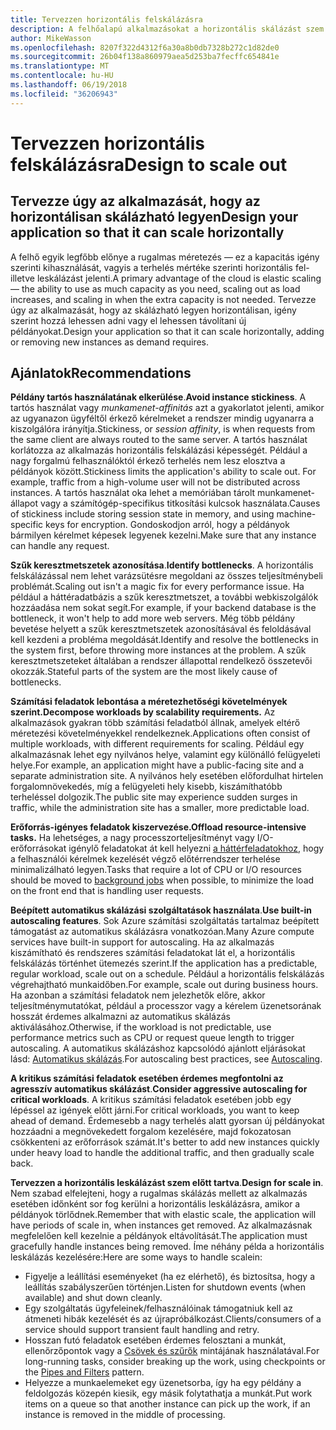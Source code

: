 ```yaml
---
title: Tervezzen horizontális felskálázásra
description: A felhőalapú alkalmazásokat a horizontális skálázást szem előtt tartva kell megtervezni.
author: MikeWasson
ms.openlocfilehash: 8207f322d4312f6a30a8b0db7328b272c1d82de0
ms.sourcegitcommit: 26b04f138a860979aea5d253ba7fecffc654841e
ms.translationtype: MT
ms.contentlocale: hu-HU
ms.lasthandoff: 06/19/2018
ms.locfileid: "36206943"
---
```

# <a name="design-to-scale-out"></a><span data-ttu-id="8f908-103">Tervezzen horizontális felskálázásra</span><span class="sxs-lookup"><span data-stu-id="8f908-103">Design to scale out</span></span>

## <a name="design-your-application-so-that-it-can-scale-horizontally"></a><span data-ttu-id="8f908-104">Tervezze úgy az alkalmazását, hogy az horizontálisan skálázható legyen</span><span class="sxs-lookup"><span data-stu-id="8f908-104">Design your application so that it can scale horizontally</span></span>

<span data-ttu-id="8f908-105">A felhő egyik legfőbb előnye a rugalmas méretezés &mdash; ez a kapacitás igény szerinti kihasználását, vagyis a terhelés mértéke szerinti horizontális fel- illetve leskálázást jelenti.</span><span class="sxs-lookup"><span data-stu-id="8f908-105">A primary advantage of the cloud is elastic scaling &mdash; the ability to use as much capacity as you need, scaling out as load increases, and scaling in when the extra capacity is not needed.</span></span> <span data-ttu-id="8f908-106">Tervezze úgy az alkalmazását, hogy az skálázható legyen horizontálisan, igény szerint hozzá lehessen adni vagy el lehessen távolítani új példányokat.</span><span class="sxs-lookup"><span data-stu-id="8f908-106">Design your application so that it can scale horizontally, adding or removing new instances as demand requires.</span></span>

## <a name="recommendations"></a><span data-ttu-id="8f908-107">Ajánlatok</span><span class="sxs-lookup"><span data-stu-id="8f908-107">Recommendations</span></span>

<span data-ttu-id="8f908-108">**Példány tartós használatának elkerülése**.</span><span class="sxs-lookup"><span data-stu-id="8f908-108">**Avoid instance stickiness**.</span></span> <span data-ttu-id="8f908-109">A tartós használat vagy *munkamenet-affinitás* azt a gyakorlatot jelenti, amikor az ugyanazon ügyféltől érkező kérelmeket a rendszer mindig ugyanarra a kiszolgálóra irányítja.</span><span class="sxs-lookup"><span data-stu-id="8f908-109">Stickiness, or *session affinity*, is when requests from the same client are always routed to the same server.</span></span> <span data-ttu-id="8f908-110">A tartós használat korlátozza az alkalmazás horizontális felskálázási képességét. Például a nagy forgalmú felhasználóktól érkező terhelés nem lesz elosztva a példányok között.</span><span class="sxs-lookup"><span data-stu-id="8f908-110">Stickiness limits the application's ability to scale out. For example, traffic from a high-volume user will not be distributed across instances.</span></span> <span data-ttu-id="8f908-111">A tartós használat oka lehet a memóriában tárolt munkamenet-állapot vagy a számítógép-specifikus titkosítási kulcsok használata.</span><span class="sxs-lookup"><span data-stu-id="8f908-111">Causes of stickiness include storing session state in memory, and using machine-specific keys for encryption.</span></span> <span data-ttu-id="8f908-112">Gondoskodjon arról, hogy a példányok bármilyen kérelmet képesek legyenek kezelni.</span><span class="sxs-lookup"><span data-stu-id="8f908-112">Make sure that any instance can handle any request.</span></span> 

<span data-ttu-id="8f908-113">**Szűk keresztmetszetek azonosítása**.</span><span class="sxs-lookup"><span data-stu-id="8f908-113">**Identify bottlenecks**.</span></span> <span data-ttu-id="8f908-114">A horizontális felskálázással nem lehet varázsütésre megoldani az összes teljesítménybeli problémát.</span><span class="sxs-lookup"><span data-stu-id="8f908-114">Scaling out isn't a magic fix for every performance issue.</span></span> <span data-ttu-id="8f908-115">Ha például a háttéradatbázis a szűk keresztmetszet, a további webkiszolgálók hozzáadása nem sokat segít.</span><span class="sxs-lookup"><span data-stu-id="8f908-115">For example, if your backend database is the bottleneck, it won't help to add more web servers.</span></span> <span data-ttu-id="8f908-116">Még több példány bevetése helyett a szűk keresztmetszetek azonosításával és feloldásával kell kezdeni a probléma megoldását.</span><span class="sxs-lookup"><span data-stu-id="8f908-116">Identify and resolve the bottlenecks in the system first, before throwing more instances at the problem.</span></span> <span data-ttu-id="8f908-117">A szűk keresztmetszeteket általában a rendszer állapottal rendelkező összetevői okozzák.</span><span class="sxs-lookup"><span data-stu-id="8f908-117">Stateful parts of the system are the most likely cause of bottlenecks.</span></span> 

<span data-ttu-id="8f908-118">**Számítási feladatok lebontása a méretezhetőségi követelmények szerint.**</span><span class="sxs-lookup"><span data-stu-id="8f908-118">**Decompose workloads by scalability requirements.**</span></span>  <span data-ttu-id="8f908-119">Az alkalmazások gyakran több számítási feladatból állnak, amelyek eltérő méretezési követelményekkel rendelkeznek.</span><span class="sxs-lookup"><span data-stu-id="8f908-119">Applications often consist of multiple workloads, with different requirements for scaling.</span></span> <span data-ttu-id="8f908-120">Például egy alkalmazásnak lehet egy nyilvános helye, valamint egy különálló felügyeleti helye.</span><span class="sxs-lookup"><span data-stu-id="8f908-120">For example, an application might have a public-facing site and a separate administration site.</span></span> <span data-ttu-id="8f908-121">A nyilvános hely esetében előfordulhat hirtelen forgalomnövekedés, míg a felügyeleti hely kisebb, kiszámíthatóbb terheléssel dolgozik.</span><span class="sxs-lookup"><span data-stu-id="8f908-121">The public site may experience sudden surges in traffic, while the administration site has a smaller, more predictable load.</span></span> 

<span data-ttu-id="8f908-122">**Erőforrás-igényes feladatok kiszervezése.**</span><span class="sxs-lookup"><span data-stu-id="8f908-122">**Offload resource-intensive tasks.**</span></span> <span data-ttu-id="8f908-123">Ha lehetséges, a nagy processzorteljesítményt vagy I/O-erőforrásokat igénylő feladatokat át kell helyezni [a háttérfeladatokhoz][background-jobs], hogy a felhasználói kérelmek kezelését végző előtérrendszer terhelése minimalizálható legyen.</span><span class="sxs-lookup"><span data-stu-id="8f908-123">Tasks that require a lot of CPU or I/O resources should be moved to [background jobs][background-jobs] when possible, to minimize the load on the front end that is handling user requests.</span></span>

<span data-ttu-id="8f908-124">**Beépített automatikus skálázási szolgáltatások használata**.</span><span class="sxs-lookup"><span data-stu-id="8f908-124">**Use built-in autoscaling features**.</span></span> <span data-ttu-id="8f908-125">Sok Azure számítási szolgáltatás tartalmaz beépített támogatást az automatikus skálázásra vonatkozóan.</span><span class="sxs-lookup"><span data-stu-id="8f908-125">Many Azure compute services have built-in support for autoscaling.</span></span> <span data-ttu-id="8f908-126">Ha az alkalmazás kiszámítható és rendszeres számítási feladatokat lát el, a horizontális felskálázás történhet ütemezés szerint.</span><span class="sxs-lookup"><span data-stu-id="8f908-126">If the application has a predictable, regular workload, scale out on a schedule.</span></span> <span data-ttu-id="8f908-127">Például a horizontális felskálázás végrehajtható munkaidőben.</span><span class="sxs-lookup"><span data-stu-id="8f908-127">For example, scale out during business hours.</span></span> <span data-ttu-id="8f908-128">Ha azonban a számítási feladatok nem jelezhetők előre, akkor teljesítménymutatókat, például a processzor vagy a kérelem üzenetsorának hosszát érdemes alkalmazni az automatikus skálázás aktiválásához.</span><span class="sxs-lookup"><span data-stu-id="8f908-128">Otherwise, if the workload is not predictable, use performance metrics such as CPU or request queue length to trigger autoscaling.</span></span> <span data-ttu-id="8f908-129">A automatikus skálázáshoz kapcsolódó ajánlott eljárásokat lásd: [Automatikus skálázás][autoscaling].</span><span class="sxs-lookup"><span data-stu-id="8f908-129">For autoscaling best practices, see [Autoscaling][autoscaling].</span></span>

<span data-ttu-id="8f908-130">**A kritikus számítási feladatok esetében érdemes megfontolni az agresszív automatikus skálázást**.</span><span class="sxs-lookup"><span data-stu-id="8f908-130">**Consider aggressive autoscaling for critical workloads**.</span></span> <span data-ttu-id="8f908-131">A kritikus számítási feladatok esetében jobb egy lépéssel az igények előtt járni.</span><span class="sxs-lookup"><span data-stu-id="8f908-131">For critical workloads, you want to keep ahead of demand.</span></span> <span data-ttu-id="8f908-132">Érdemesebb a nagy terhelés alatt gyorsan új példányokat hozzáadni a megnövekedett forgalom kezelésére, majd fokozatosan csökkenteni az erőforrások számát.</span><span class="sxs-lookup"><span data-stu-id="8f908-132">It's better to add new instances quickly under heavy load to handle the additional traffic, and then gradually scale back.</span></span>

<span data-ttu-id="8f908-133">**Tervezzen a horizontális leskálázást szem előtt tartva**.</span><span class="sxs-lookup"><span data-stu-id="8f908-133">**Design for scale in**.</span></span>  <span data-ttu-id="8f908-134">Nem szabad elfelejteni, hogy a rugalmas skálázás mellett az alkalmazás esetében időnként sor fog kerülni a horizontális leskálázásra, amikor a példányok törlődnek.</span><span class="sxs-lookup"><span data-stu-id="8f908-134">Remember that with elastic scale, the application will have periods of scale in, when instances get removed.</span></span> <span data-ttu-id="8f908-135">Az alkalmazásnak megfelelően kell kezelnie a példányok eltávolítását.</span><span class="sxs-lookup"><span data-stu-id="8f908-135">The application must gracefully handle instances being removed.</span></span> <span data-ttu-id="8f908-136">Íme néhány példa a horizontális leskálázás kezelésére:</span><span class="sxs-lookup"><span data-stu-id="8f908-136">Here are some ways to handle scalein:</span></span>

- <span data-ttu-id="8f908-137">Figyelje a leállítási eseményeket (ha ez elérhető), és biztosítsa, hogy a leállítás szabályszerűen történjen.</span><span class="sxs-lookup"><span data-stu-id="8f908-137">Listen for shutdown events (when available) and shut down cleanly.</span></span> 
- <span data-ttu-id="8f908-138">Egy szolgáltatás ügyfeleinek/felhasználóinak támogatniuk kell az átmeneti hibák kezelését és az újrapróbálkozást.</span><span class="sxs-lookup"><span data-stu-id="8f908-138">Clients/consumers of a service should support transient fault handling and retry.</span></span> 
- <span data-ttu-id="8f908-139">Hosszan futó feladatok esetében érdemes felosztani a munkát, ellenőrzőpontok vagy a [Csövek és szűrők][pipes-filters-pattern] mintájának használatával.</span><span class="sxs-lookup"><span data-stu-id="8f908-139">For long-running tasks, consider breaking up the work, using checkpoints or the [Pipes and Filters][pipes-filters-pattern] pattern.</span></span> 
- <span data-ttu-id="8f908-140">Helyezze a munkaelemeket egy üzenetsorba, így ha egy példány a feldolgozás közepén kiesik, egy másik folytathatja a munkát.</span><span class="sxs-lookup"><span data-stu-id="8f908-140">Put work items on a queue so that another instance can pick up the work, if an instance is removed in the middle of processing.</span></span> 


<!-- links -->

[autoscaling]: ../../best-practices/auto-scaling.md
[background-jobs]: ../../best-practices/background-jobs.md
[pipes-filters-pattern]: ../../patterns/pipes-and-filters.md
